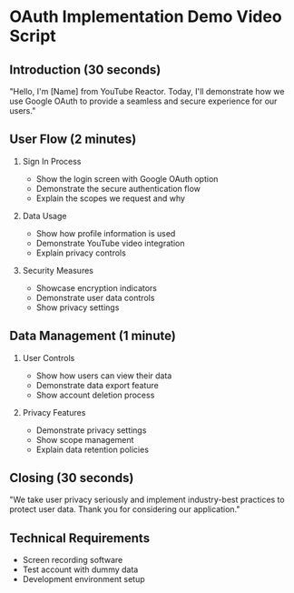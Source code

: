 # OAuth Implementation Demo Video Script

## Introduction (30 seconds)
"Hello, I'm [Name] from YouTube Reactor. Today, I'll demonstrate how we use Google OAuth to provide a seamless and secure experience for our users."

## User Flow (2 minutes)

1. Sign In Process
   - Show the login screen with Google OAuth option
   - Demonstrate the secure authentication flow
   - Explain the scopes we request and why

2. Data Usage
   - Show how profile information is used
   - Demonstrate YouTube video integration
   - Explain privacy controls

3. Security Measures
   - Showcase encryption indicators
   - Demonstrate user data controls
   - Show privacy settings

## Data Management (1 minute)

1. User Controls
   - Show how users can view their data
   - Demonstrate data export feature
   - Show account deletion process

2. Privacy Features
   - Demonstrate privacy settings
   - Show scope management
   - Explain data retention policies

## Closing (30 seconds)
"We take user privacy seriously and implement industry-best practices to protect user data. Thank you for considering our application."

## Technical Requirements
- Screen recording software
- Test account with dummy data
- Development environment setup